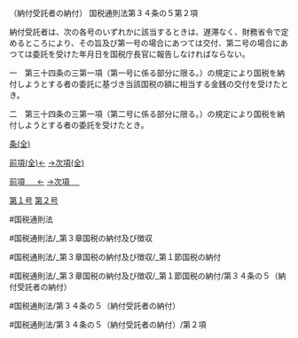 （納付受託者の納付）
国税通則法第３４条の５第２項

納付受託者は、次の各号のいずれかに該当するときは、遅滞なく、財務省令で定めるところにより、その旨及び第一号の場合にあつては交付、第二号の場合にあつては委託を受けた年月日を国税庁長官に報告しなければならない。

一　第三十四条の三第一項（第一号に係る部分に限る。）の規定により国税を納付しようとする者の委託に基づき当該国税の額に相当する金銭の交付を受けたとき。

二　第三十四条の三第一項（第二号に係る部分に限る。）の規定により国税を納付しようとする者の委託を受けたとき。

[条(全)](国税通則法＿＿＿＿＿第３４条の５_.md)

[前項(全)←](国税通則法＿＿＿＿＿第３４条の５第１項_.md)    [→次項(全)](国税通則法＿＿＿＿＿第３４条の５第３項_.md)

[前項 　 ←](国税通則法＿＿＿＿＿第３４条の５第１項.md)    [→次項 　 ](国税通則法＿＿＿＿＿第３４条の５第３項.md)

[第１号](国税通則法＿＿＿＿＿第３４条の５第２項第１号.md)  [第２号](国税通則法＿＿＿＿＿第３４条の５第２項第２号.md)  

#国税通則法

#国税通則法/_第３章国税の納付及び徴収

#国税通則法/_第３章国税の納付及び徴収/_第１節国税の納付

#国税通則法/_第３章国税の納付及び徴収/_第１節国税の納付/第３４条の５（納付受託者の納付）

#国税通則法/第３４条の５（納付受託者の納付）

#国税通則法/第３４条の５（納付受託者の納付）/第２項

